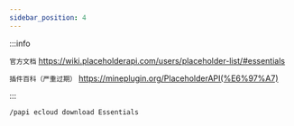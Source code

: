 ```yaml
---
sidebar_position: 4
---
```


:::info

`官方文档` https://wiki.placeholderapi.com/users/placeholder-list/#essentials

`插件百科（严重过期）` https://mineplugin.org/PlaceholderAPI(%E6%97%A7)

:::

`/papi ecloud download Essentials`